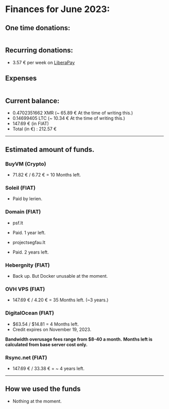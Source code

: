 # Finances for June 2023:

## One time donations:

```diff

```

## Recurring donations:

- 3.57 € per week on [LiberaPay](https://liberapay.com/ProjectSegfault)

## Expenses

```diff

```

## Current balance:

- 0.4702351662 XMR (~ 65.89 € At the time of writing this.)
- 0.14699405 LTC (~ 10.34 € At the time of writing this.)
- 147.69 € (in FIAT)
- Total (in €) : 212.57 €

---

## Estimated amount of funds.

### BuyVM (Crypto)

- 71.82 € / 6.72 € = 10 Months left.

### Soleil (FIAT)

- Paid by lerien.

### Domain (FIAT)

- psf.lt

* Paid. 1 year left.

- projectsegfau.lt

* Paid. 2 years left.

### Hebergnity (FIAT)

- Back up. But Docker unusable at the moment.

### OVH VPS (FIAT)

- 147.69 € / 4.20 € = 35 Months left. (~3 years.)

### DigitalOcean (FIAT)

- $63.54 / $14.81 = 4 Months left.
- Credit expires on November 19, 2023.

**Bandwidth overusage fees range from $8-40 a month.**
**Months left is calculated from base server cost only.**

### Rsync.net (FIAT)

- 147.69 € / 33.38 € = ~ 4 years left.

---

## How we used the funds

- Nothing at the moment.
